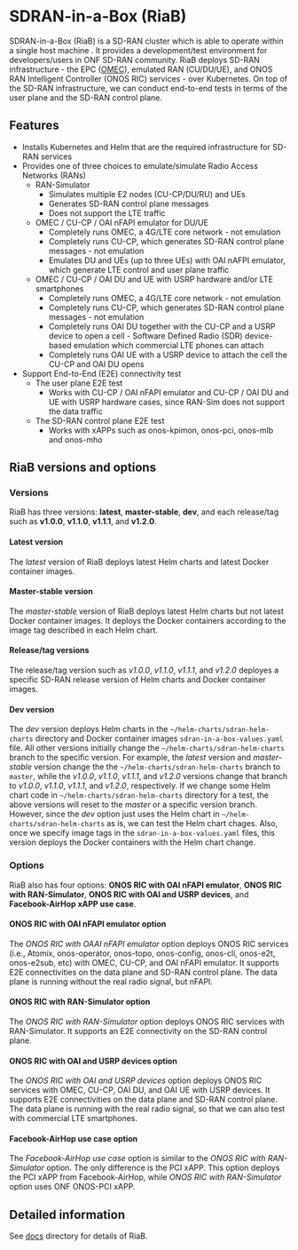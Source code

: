 # SDRAN-in-a-Box (RiaB)
SDRAN-in-a-Box (RiaB) is a SD-RAN cluster which is able to operate within a single host machine .
It provides a development/test environment for developers/users in ONF SD-RAN community.
RiaB deploys SD-RAN infrastructure - the EPC ([OMEC](https://github.com/omec-project)), emulated RAN (CU/DU/UE), and ONOS RAN Intelligent Controller (ONOS RIC) services - over Kubernetes.
On top of the SD-RAN infrastructure, we can conduct end-to-end tests in terms of the user plane and the SD-RAN control plane.

## Features
* Installs Kubernetes and Helm that are the required infrastructure for SD-RAN services
* Provides one of three choices to emulate/simulate Radio Access Networks (RANs)
  * RAN-Simulator
    * Simulates multiple E2 nodes (CU-CP/DU/RU) and UEs
    * Generates SD-RAN control plane messages
    * Does not support the LTE traffic
  * OMEC / CU-CP / OAI nFAPI emulator for DU/UE
    * Completely runs OMEC, a 4G/LTE core network - not emulation
    * Completely runs CU-CP, which generates SD-RAN control plane messages - not emulation
    * Emulates DU and UEs (up to three UEs) with OAI nAFPI emulator, which generate LTE control and user plane traffic
  * OMEC / CU-CP / OAI DU and UE with USRP hardware and/or LTE smartphones
    * Completely runs OMEC, a 4G/LTE core network - not emulation
    * Completely runs CU-CP, which generates SD-RAN control plane messages - not emulation
    * Completely runs OAI DU together with the CU-CP and a USRP device to open a cell - Software Defined Radio (SDR) device-based emulation which commercial LTE phones can attach
    * Completely runs OAI UE with a USRP device to attach the cell the CU-CP and OAI DU opens
* Support End-to-End (E2E) connectivity test
  * The user plane E2E test
    * Works with CU-CP / OAI nFAPI emulator and CU-CP / OAI DU and UE with USRP hardware cases, since RAN-Sim does not support the data traffic
  * The SD-RAN control plane E2E test
    * Works with xAPPs such as onos-kpimon, onos-pci, onos-mlb and onos-mho

## RiaB versions and options

### Versions
RiaB has three versions: **latest**, **master-stable**, **dev**, and each release/tag such as **v1.0.0**, **v1.1.0**, **v1.1.1**, and **v1.2.0**.

#### Latest version
The *latest* version of RiaB deploys latest Helm charts and latest Docker container images.

#### Master-stable version
The *master-stable* version of RiaB deploys latest Helm charts but not latest Docker container images.
It deploys the Docker containers according to the image tag described in each Helm chart. 

#### Release/tag versions
The release/tag version such as *v1.0.0*, *v1.1.0*, *v1.1.1*, and *v1.2.0* deployes a specific SD-RAN release version of Helm charts and Docker container images.

#### Dev version
The *dev* version deploys Helm charts in the `~/helm-charts/sdran-helm-charts` directory and Docker container images `sdran-in-a-box-values.yaml` file.
All other versions initially change the `~/helm-charts/sdran-helm-charts` branch to the specific version.
For example, the *latest* version and *master-stable* version change the the `~/helm-charts/sdran-helm-charts` branch to `master`, 
while the *v1.0.0*, *v1.1.0*, *v1.1.1*, and *v1.2.0* versions change that branch to *v1.0.0*, *v1.1.0*, *v1.1.1*, and *v1.2.0*, respectively.
If we change some Helm chart code in `~/helm-charts/sdran-helm-charts` directory for a test, the above versions will reset to the *master* or a specific version branch.
However, since the *dev* option just uses the Helm chart in `~/helm-charts/sdran-helm-charts` as is, we can test the Helm chart chages.
Also, once we specify image tags in the `sdran-in-a-box-values.yaml` files, this version deploys the Docker containers with the Helm chart change.

### Options
RiaB also has four options: **ONOS RIC with OAI nFAPI emulator**, **ONOS RIC with RAN-Simulator**, **ONOS RIC with OAI and USRP devices**, and **Facebook-AirHop xAPP use case**.

#### ONOS RIC with OAI nFAPI emulator option
The *ONOS RIC with OAAI nFAPI emulator* option deploys ONOS RIC services (i.e., Atomix, onos-operator, onos-topo, onos-config, onos-cli, onos-e2t, onos-e2sub, etc) with OMEC, CU-CP, and OAI nFAPI emulator.
It supports E2E connectivities on the data plane and SD-RAN control plane.
The data plane is running without the real radio signal, but nFAPI.

#### ONOS RIC with RAN-Simulator option
The *ONOS RIC with RAN-Simulator* option deploys ONOS RIC services with RAN-Simulator.
It supports an E2E connectivity on the SD-RAN control plane.

#### ONOS RIC with OAI and USRP devices option
The *ONOS RIC with OAI and USRP devices* option deploys ONOS RIC services with OMEC, CU-CP, OAI DU, and OAI UE with USRP devices.
It supports E2E connectivities on the data plane and SD-RAN control plane.
The data plane is running with the real radio signal, so that we can also test with commercial LTE smartphones.

#### Facebook-AirHop use case option
The *Facebook-AirHop use case* option is similar to the *ONOS RIC with RAN-Simulator* option.
The only difference is the PCI xAPP.
This option deploys the PCI xAPP from Facebook-AirHop, while *ONOS RIC with RAN-Simulator* option uses ONF ONOS-PCI xAPP.


## Detailed information
See [docs](docs) directory for details of RiaB.
